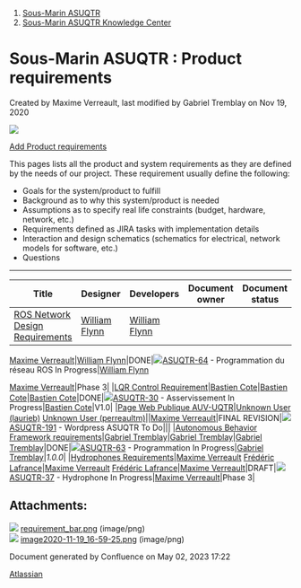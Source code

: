 1. [Sous-Marin ASUQTR](index.html)
2. [Sous-Marin ASUQTR Knowledge Center](Sous-Marin-ASUQTR-Knowledge-Center_5144578.html)

# Sous-Marin ASUQTR : Product requirements

Created by Maxime Verreault, last modified by Gabriel Tremblay on Nov 19, 2020

![](attachments/20086786/42827948.png)

[Add Product requirements]()

This pages lists all the product and system requirements as they are defined by the needs of our project. These requirement usually define the following:

* Goals for the system/product to fulfill
* Background as to why this system/product is needed
* Assumptions as to specify real life constraints (budget, hardware, network, etc.)
* Requirements defined as JIRA tasks with implementation details
* Interaction and design schematics (schematics for electrical, network models for software, etc.)
* Questions

---

|Title|Designer|Developers|Document owner|Document status|Epic|QA|Target release|
|---|---|---|---|---|---|---|---|
|[ROS Network Design Requirements](/display/SUBUQTR/ROS+Network+Design+Requirements)|[William Flynn](https://confluence.asuqtr.com/display/~CrimsonCrow)|[William Flynn](https://confluence.asuqtr.com/display/~CrimsonCrow)

[Maxime Verreault](https://confluence.asuqtr.com/display/~niggamax24)|[William Flynn](https://confluence.asuqtr.com/display/~CrimsonCrow)|DONE|[![](https://jira.asuqtr.com/images/icons/issuetypes/epic.svg)ASUQTR-64](https://jira.asuqtr.com/browse/ASUQTR-64?src=confmacro) - Programmation du réseau ROS In Progress|[William Flynn](https://confluence.asuqtr.com/display/~CrimsonCrow)

[Maxime Verreault](https://confluence.asuqtr.com/display/~niggamax24)|Phase 3|
|[LQR Control Requirement](/display/SUBUQTR/LQR+Control+Requirement)|[Bastien Cote](https://confluence.asuqtr.com/display/~mysterfreeze)|[Bastien Cote](https://confluence.asuqtr.com/display/~mysterfreeze)|[Bastien Cote](https://confluence.asuqtr.com/display/~mysterfreeze)|DONE|[![](https://jira.asuqtr.com/images/icons/issuetypes/epic.svg)ASUQTR-30](https://jira.asuqtr.com/browse/ASUQTR-30?src=confmacro) - Asservissement In Progress|[Bastien Cote](https://confluence.asuqtr.com/display/~mysterfreeze)|V1.0|
|[Page Web Publique AUV-UQTR](/display/SUBUQTR/Page+Web+Publique+AUV-UQTR)|[Unknown User (laurieb)](https://confluence.asuqtr.com/display/~Laurieb) [Unknown User (perreaultm)](https://confluence.asuqtr.com/display/~Perreaultm)||[Maxime Verreault](https://confluence.asuqtr.com/display/~niggamax24)|FINAL REVISION|[![](https://jira.asuqtr.com/images/icons/issuetypes/epic.svg)ASUQTR-191](https://jira.asuqtr.com/browse/ASUQTR-191?src=confmacro) - Wordpress ASUQTR To Do|||
|[Autonomous Behavior Framework requirements](/display/SUBUQTR/Autonomous+Behavior+Framework+requirements)|[Gabriel Tremblay](https://confluence.asuqtr.com/display/~Tremblayg)|[Gabriel Tremblay](https://confluence.asuqtr.com/display/~Tremblayg)|[Gabriel Tremblay](https://confluence.asuqtr.com/display/~Tremblayg)|DONE|[![](https://jira.asuqtr.com/images/icons/issuetypes/epic.svg)ASUQTR-63](https://jira.asuqtr.com/browse/ASUQTR-63?src=confmacro) - Programmation In Progress|[Gabriel Tremblay](https://confluence.asuqtr.com/display/~Tremblayg)|*1.0.0*|
|[Hydrophones Requirements](/display/SUBUQTR/Hydrophones+Requirements)|[Maxime Verreault](https://confluence.asuqtr.com/display/~niggamax24) [Fr&eacute;d&eacute;ric Lafrance](https://confluence.asuqtr.com/display/~fredosupra)|[Maxime Verreault](https://confluence.asuqtr.com/display/~niggamax24) [Fr&eacute;d&eacute;ric Lafrance](https://confluence.asuqtr.com/display/~fredosupra)|[Maxime Verreault](https://confluence.asuqtr.com/display/~niggamax24)|DRAFT|[![](https://jira.asuqtr.com/images/icons/issuetypes/epic.svg)ASUQTR-37](https://jira.asuqtr.com/browse/ASUQTR-37?src=confmacro) - Hydrophone In Progress|[Maxime Verreault](https://confluence.asuqtr.com/display/~niggamax24)|Phase 3|

## Attachments:

![](images/icons/bullet_blue.gif) [requirement\_bar.png](attachments/20086786/42827892.png) (image/png)  
![](images/icons/bullet_blue.gif) [image2020-11-19\_16-59-25.png](attachments/20086786/42827948.png) (image/png)

Document generated by Confluence on May 02, 2023 17:22

[Atlassian](https://www.atlassian.com/)